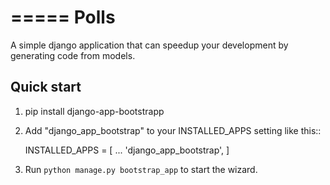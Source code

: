 =====
Polls
=====

A simple django application that can speedup your development by generating code from models.


Quick start
-----------

1. pip install django-app-bootstrapp
2. Add "django_app_bootstrap" to your INSTALLED_APPS setting like this::

    INSTALLED_APPS = [
        ...
        'django_app_bootstrap',
    ]

3. Run `python manage.py bootstrap_app` to start the wizard.
